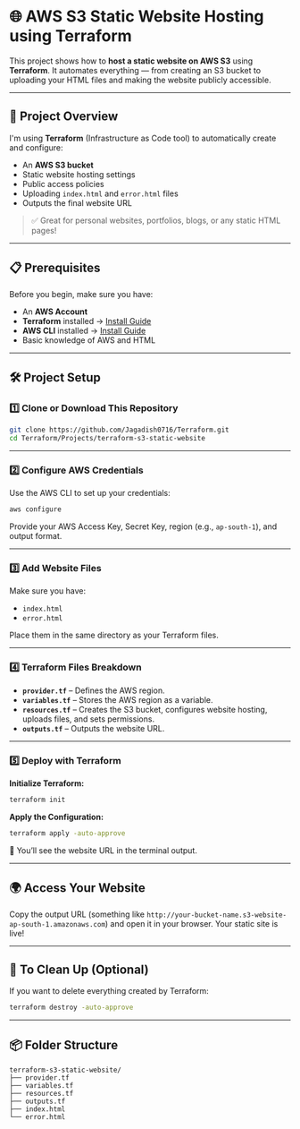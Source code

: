 # 🌐 AWS S3 Static Website Hosting using Terraform

This project shows how to **host a static website on AWS S3** using **Terraform**. It automates everything — from creating an S3 bucket to uploading your HTML files and making the website publicly accessible.

---

## 🚀 Project Overview

I'm using **Terraform** (Infrastructure as Code tool) to automatically create and configure:
- An **AWS S3 bucket**
- Static website hosting settings
- Public access policies
- Uploading `index.html` and `error.html` files
- Outputs the final website URL

> ✅ Great for personal websites, portfolios, blogs, or any static HTML pages!

---

## 📋 Prerequisites

Before you begin, make sure you have:

- An **AWS Account**
- **Terraform** installed → [Install Guide](https://developer.hashicorp.com/terraform/downloads)
- **AWS CLI** installed → [Install Guide](https://docs.aws.amazon.com/cli/latest/userguide/install-cliv2.html)
- Basic knowledge of AWS and HTML

---

## 🛠️ Project Setup

### 1️⃣ Clone or Download This Repository

```bash
git clone https://github.com/Jagadish0716/Terraform.git
cd Terraform/Projects/terraform-s3-static-website
```

---

### 2️⃣ Configure AWS Credentials

Use the AWS CLI to set up your credentials:

```bash
aws configure
```

Provide your AWS Access Key, Secret Key, region (e.g., `ap-south-1`), and output format.

---

### 3️⃣ Add Website Files

Make sure you have:
- `index.html`
- `error.html`

Place them in the same directory as your Terraform files.

---

### 4️⃣ Terraform Files Breakdown

- **`provider.tf`** – Defines the AWS region.
- **`variables.tf`** – Stores the AWS region as a variable.
- **`resources.tf`** – Creates the S3 bucket, configures website hosting, uploads files, and sets permissions.
- **`outputs.tf`** – Outputs the website URL.

---

### 5️⃣ Deploy with Terraform

**Initialize Terraform:**

```bash
terraform init
```

**Apply the Configuration:**

```bash
terraform apply -auto-approve
```

📎 You’ll see the website URL in the terminal output.

---

## 🌍 Access Your Website

Copy the output URL (something like `http://your-bucket-name.s3-website-ap-south-1.amazonaws.com`) and open it in your browser. Your static site is live!

---

## 🧹 To Clean Up (Optional)

If you want to delete everything created by Terraform:

```bash
terraform destroy -auto-approve
```

---

## 📦 Folder Structure

```
terraform-s3-static-website/
├── provider.tf
├── variables.tf
├── resources.tf
├── outputs.tf
├── index.html
└── error.html
```
